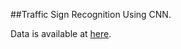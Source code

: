 ##Traffic Sign Recognition Using CNN.

Data is available at [here](https://www.kaggle.com/valentynsichkar/traffic-signs-preprocessed/version/1).
